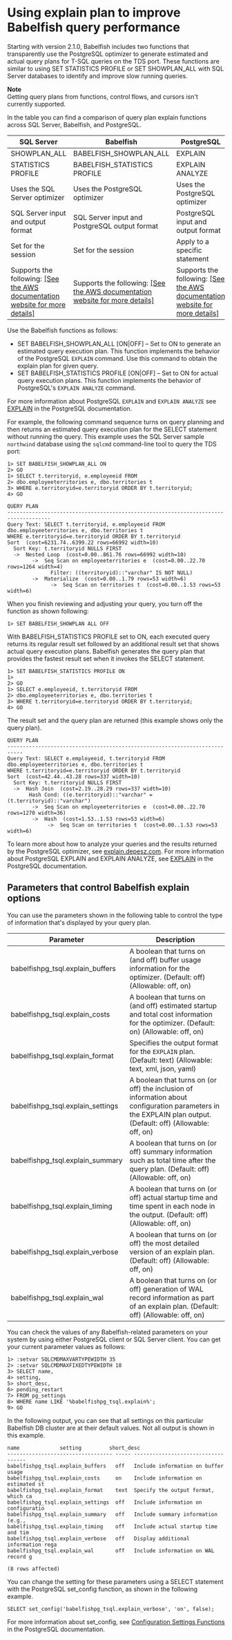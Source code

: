# Using explain plan to improve Babelfish query performance<a name="working-with-babelfish-usage-notes-features.using.explain"></a>

Starting with version 2\.1\.0, Babelfish includes two functions that transparently use the PostgreSQL optimizer to generate estimated and actual query plans for T\-SQL queries on the TDS port\. These functions are similar to using SET STATISTICS PROFILE or SET SHOWPLAN\_ALL with SQL Server databases to identify and improve slow running queries\.

**Note**  
Getting query plans from functions, control flows, and cursors isn't currently supported\. 

In the table you can find a comparison of query plan explain functions across SQL Server, Babelfish, and PostgreSQL\. 


|  SQL Server  | Babelfish  | PostgreSQL  | 
| --- | --- | --- | 
| SHOWPLAN\_ALL  | BABELFISH\_SHOWPLAN\_ALL  | EXPLAIN  | 
| STATISTICS PROFILE  | BABELFISH\_STATISTICS PROFILE  | EXPLAIN ANALYZE  | 
| Uses the SQL Server optimizer  | Uses the PostgreSQL optimizer  | Uses the PostgreSQL optimizer  | 
| SQL Server input and output format  | SQL Server input and PostgreSQL output format  | PostgreSQL input and output format  | 
| Set for the session  | Set for the session  | Apply to a specific statement  | 
| Supports the following: [\[See the AWS documentation website for more details\]](http://docs.aws.amazon.com/AmazonRDS/latest/AuroraUserGuide/working-with-babelfish-usage-notes-features.using.explain.html)  | Supports the following: [\[See the AWS documentation website for more details\]](http://docs.aws.amazon.com/AmazonRDS/latest/AuroraUserGuide/working-with-babelfish-usage-notes-features.using.explain.html)  | Supports the following: [\[See the AWS documentation website for more details\]](http://docs.aws.amazon.com/AmazonRDS/latest/AuroraUserGuide/working-with-babelfish-usage-notes-features.using.explain.html)  | 

Use the Babelfish functions as follows:
+ SET BABELFISH\_SHOWPLAN\_ALL \[ON\|OFF\] – Set to ON to generate an estimated query execution plan\. This function implements the behavior of the PostgreSQL `EXPLAIN` command\. Use this command to obtain the explain plan for given query\.
+ SET BABELFISH\_STATISTICS PROFILE \[ON\|OFF\] – Set to ON for actual query execution plans\. This function implements the behavior of PostgreSQL's `EXPLAIN ANALYZE` command\. 

For more information about PostgreSQL `EXPLAIN` and `EXPLAIN ANALYZE` see [EXPLAIN](https://www.postgresql.org/docs/current/sql-explain.html) in the PostgreSQL documentation\.

For example, the following command sequence turns on query planning and then returns an estimated query execution plan for the SELECT statement without running the query\. This example uses the SQL Server sample `northwind` database using the `sqlcmd` command\-line tool to query the TDS port: 

```
1> SET BABELFISH_SHOWPLAN_ALL ON
2> GO
1> SELECT t.territoryid, e.employeeid FROM
2> dbo.employeeterritories e, dbo.territories t
3> WHERE e.territoryid=e.territoryid ORDER BY t.territoryid;
4> GO

QUERY PLAN                                                                                                                                                                                                                                      
------------------------------------------------------------------------------------                                                                                                              
Query Text: SELECT t.territoryid, e.employeeid FROM
dbo.employeeterritories e, dbo.territories t
WHERE e.territoryid=e.territoryid ORDER BY t.territoryid
Sort  (cost=6231.74..6399.22 rows=66992 width=10)
  Sort Key: t.territoryid NULLS FIRST
  ->  Nested Loop  (cost=0.00..861.76 rows=66992 width=10)  
        ->  Seq Scan on employeeterritories e  (cost=0.00..22.70 rows=1264 width=4)
              Filter: ((territoryid)::"varchar" IS NOT NULL)
        ->  Materialize  (cost=0.00..1.79 rows=53 width=6)
              ->  Seq Scan on territories t  (cost=0.00..1.53 rows=53 width=6)
```

When you finish reviewing and adjusting your query, you turn off the function as shown following:

```
1> SET BABELFISH_SHOWPLAN ALL OFF
```

With BABELFISH\_STATISTICS PROFILE set to ON, each executed query returns its regular result set followed by an additional result set that shows actual query execution plans\. Babelfish generates the query plan that provides the fastest result set when it invokes the SELECT statement\. 

```
1> SET BABELFISH_STATISTICS PROFILE ON
1>
2> GO
1> SELECT e.employeeid, t.territoryid FROM
2> dbo.employeeterritories e, dbo.territories t
3> WHERE t.territoryid=e.territoryid ORDER BY t.territoryid;
4> GO
```

The result set and the query plan are returned \(this example shows only the query plan\)\. 

```
QUERY PLAN                                                                                                                                                                                                                                
---------------------------------------------------------------------------
Query Text: SELECT e.employeeid, t.territoryid FROM
dbo.employeeterritories e, dbo.territories t
WHERE t.territoryid=e.territoryid ORDER BY t.territoryid
Sort  (cost=42.44..43.28 rows=337 width=10)
  Sort Key: t.territoryid NULLS FIRST                                                                                                                                               
  ->  Hash Join  (cost=2.19..28.29 rows=337 width=10)
       Hash Cond: ((e.territoryid)::"varchar" = (t.territoryid)::"varchar")
        ->  Seq Scan on employeeterritories e  (cost=0.00..22.70 rows=1270 width=36)
        ->  Hash  (cost=1.53..1.53 rows=53 width=6)
             ->  Seq Scan on territories t  (cost=0.00..1.53 rows=53 width=6)
```

To learn more about how to analyze your queries and the results returned by the PostgreSQL optimizer, see [explain\.depesz\.com](https://www.depesz.com/2013/04/16/explaining-the-unexplainable/)\. For more information about PostgreSQL EXPLAIN and EXPLAIN ANALYZE, see [EXPLAIN](https://www.postgresql.org/docs/current/sql-explain.html) in the PostgreSQL documentation\. 

## Parameters that control Babelfish explain options<a name="working-with-babelfish-usage-notes-features.using.explain.parameters"></a>

You can use the parameters shown in the following table to control the type of information that's displayed by your query plan\. 


| Parameter | Description | 
| --- | --- | 
| babelfishpg\_tsql\.explain\_buffers | A boolean that turns on \(and off\) buffer usage information for the optimizer\. \(Default: off\) \(Allowable: off, on\)  | 
| babelfishpg\_tsql\.explain\_costs | A boolean that turns on \(and off\) estimated startup and total cost information for the optimizer\. \(Default: on\) \(Allowable: off, on\)  | 
| babelfishpg\_tsql\.explain\_format | Specifies the output format for the `EXPLAIN` plan\. \(Default: text\) \(Allowable: text, xml, json, yaml\)  | 
| babelfishpg\_tsql\.explain\_settings | A boolean that turns on \(or off\) the inclusion of information about configuration parameters in the EXPLAIN plan output\. \(Default: off\) \(Allowable: off, on\)  | 
| babelfishpg\_tsql\.explain\_summary | A boolean that turns on \(or off\) summary information such as total time after the query plan\. \(Default: off\) \(Allowable: off, on\)  | 
| babelfishpg\_tsql\.explain\_timing | A boolean that turns on \(or off\) actual startup time and time spent in each node in the output\. \(Default: off\) \(Allowable: off, on\)  | 
| babelfishpg\_tsql\.explain\_verbose | A boolean that turns on \(or off\) the most detailed version of an explain plan\. \(Default: off\) \(Allowable: off, on\)  | 
| babelfishpg\_tsql\.explain\_wal | A boolean that turns on \(or off\) generation of WAL record information as part of an explain plan\. \(Default: off\) \(Allowable: off, on\)  | 

You can check the values of any Babelfish\-related parameters on your system by using either PostgreSQL client or SQL Server client\. You can get your current parameter values as follows: 

```
1> :setvar SQLCMDMAXVARTYPEWIDTH 35
2> :setvar SQLCMDMAXFIXEDTYPEWIDTH 10
3> SELECT name,
4> setting,
5> short_desc,
6> pending_restart
7> FROM pg_settings
8> WHERE name LIKE '%babelfishpg_tsql.explain%';
9> GO
```

In the following output, you can see that all settings on this particular Babelfish DB cluster are at their default values\. Not all output is shown in this example\.

```
name             setting         short_desc
---------------------------------- ----- -----------------------------------
babelfishpg_tsql.explain_buffers   off   Include information on buffer usage
babelfishpg_tsql.explain_costs     on    Include information on estimated st
babelfishpg_tsql.explain_format    text  Specify the output format, which ca
babelfishpg_tsql.explain_settings  off   Include information on configuratio
babelfishpg_tsql.explain_summary   off   Include summary information (e.g., 
babelfishpg_tsql.explain_timing    off   Include actual startup time and tim
babelfishpg_tsql.explain_verbose   off   Display additional information rega
babelfishpg_tsql.explain_wal       off   Include information on WAL record g

(8 rows affected)
```

You can change the setting for these parameters using a SELECT statement with the PostgreSQL set\_config function, as shown in the following example\. 

```
SELECT set_config('babelfishpg_tsql.explain_verbose', 'on', false);
```

For more information about set\_config, see [Configuration Settings Functions](https://www.postgresql.org/docs/current/functions-admin.html#FUNCTIONS-ADMIN-SET) in the PostgreSQL documentation\. 